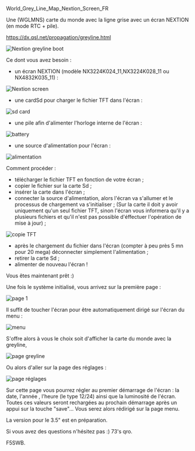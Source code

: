  World_Grey_Line_Map_Nextion_Screen_FR
 
Une (WGLMNS) carte du monde avec la ligne grise avec un écran NEXTION (en mode RTC + pile). 

https://dx.qsl.net/propagation/greyline.html

<img src = https://github.com/f5swb/greyline-Nextion-screen/blob/master/BOOT%2024.JPG title = "Nextion greyline boot">


Ce dont vous avez besoin : 
- un écran NEXTION (modèle NX3224K024_11,NX3224K028_11 ou NX4832K035_11) : 

<img src = https://github.com/f5swb/greyline-Nextion-screen/blob/master/nextion%20screen.JPG title = "Nextion screen">

- une cardSd  pour charger le fichier TFT dans l'écran : 

<img src = https://github.com/f5swb/greyline-Nextion-screen/blob/master/sd%20card.JPG title = "sd card">

- une pile afin d'alimenter l'horloge interne de l'écran :

<img src = https://github.com/f5swb/greyline-Nextion-screen/blob/master/value-cr1220-3v-lithium-battery-15183-p.png title = "battery">

- une source d'alimentation pour l'écran :

<img src = https://github.com/f5swb/greyline-Nextion-screen/blob/master/power.JPG title = "alimentation">

Comment procéder :
- télécharger le fichier TFT en fonction de votre écran ;
- copier le fichier sur la carte Sd ;
- insérer la carte dans l'écran ;
- connecter la source d'alimentation, alors l'écran va s'allumer et le processus de chargement va s'initialiser ; 
(Sur la carte il doit y avoir uniquement qu'un seul fichier TFT, sinon l'écran vous informera qu'il y a plusieurs fichiers et qu'il n'est pas possible d'éffectuer l'opération de mise à jour) ;

<img src = https://github.com/f5swb/greyline-Nextion-screen/blob/master/copie.JPG title = "copie TFT">

- après le chargement du fichier dans l'écran (compter à peu près 5 mn pour 20 mega) déconnecter simplement l'alimentation ; 
- retirer la carte Sd ;
- alimenter de nouveau l'écran ! 

Vous êtes maintenant prêt :)

Une fois le système initialisé, vous arrivez sur la première page :

<img src = https://github.com/f5swb/greyline-Nextion-screen/blob/master/page%201.JPG title = "page 1">

Il suffit de toucher l'écran pour être automatiquement dirigé sur l'écran du menu :

<img src = https://github.com/f5swb/greyline-Nextion-screen/blob/master/page%20menu.JPG title = "menu">

S'offre alors à vous le choix soit d'afficher la carte du monde avec la greyline, 

<img src = https://github.com/f5swb/greyline-Nextion-screen/blob/master/page%20greyline.JPG title = "page greyline">

Ou alors d'aller sur la page des réglages :

<img src = https://github.com/f5swb/greyline-Nextion-screen/blob/master/page%20r%C3%A9glages.JPG title = "page réglages">

Sur cette page vous pourrez régler au premier démarrage de l'écran : la date, l'année , l'heure (le type 12/24) ainsi que la luminosité de l'écran. Toutes ces valeurs seront rechargées au prochain démarrage après un appui sur la touche "save"...
Vous serez alors rédirigé sur la page menu.

La version pour le 3.5" est en préparation.

Si vous avez des questions n'hésitez pas :) 
73's qro.

F5SWB.
